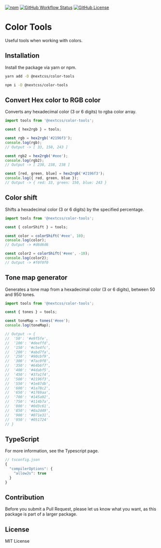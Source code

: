 [![npm](https://img.shields.io/npm/v/@nextcss/color-tools?style=flat-square)](https://www.npmjs.com/package/@nextcss/color-tools)
[![GitHub Workflow Status](https://img.shields.io/github/workflow/status/nextcss/color-tools/Test%20build)](https://github.com/nextcss/color-tools/actions/workflows/node.js.yml)
[![GitHub License](https://img.shields.io/github/license/nextcss/color-tools?style=flat-square)](https://github.com/nextcss/color-tools/blob/main/LICENSE)

# Color Tools

Useful tools when working with colors.

## Installation

Install the package via yarn or npm.

```bash
yarn add -D @nextcss/color-tools
```

```bash
npm i -D @nextcss/color-tools
```

## Convert Hex color to RGB color

Converts any hexadecimal color (3 or 6 digits) to rgba color array.

```js
import tools from '@nextcss/color-tools';

const { hex2rgb } = tools;

const rgb = hex2rgb('#2196f3');
console.log(rgb);
// Output -> [ 33, 150, 243 ]

const rgb2 = hex2rgb('#eee');
console.log(rgb2);
// Output -> [ 238, 238, 238 ]

const [red, green, blue] = hex2rgb('#2196f3');
console.log({ red, green, blue });
// Output -> { red: 33, green: 150, blue: 243 }
```

## Color shift

Shifts a hexadecimal color (3 or 6 digits) by the specified percentage.

```js
import tools from '@nextcss/color-tools';

const { colorShift } = tools;

const color = colorShift('#eee', 10);
console.log(color);
// Output -> #d6d6d6

const color2 = colorShift('#eee', -10);
console.log(color2);
// Output -> #f0f0f0
```

## Tone map generator

Generates a tone map from a hexadecimal color (3 or 6 digits), between 50 and 950 tones.

```js
import tools from '@nextcss/color-tools';

const { tones } = tools;

const toneMap = tones('#eee');
console.log(toneMap);

// Output -> {
//  '50': '#e9f5fe',
//  '100': '#deeffd',
//  '150': '#c5e4fc',
//  '200': '#abd7fa',
//  '250': '#90cbf9',
//  '300': '#7ac0f8',
//  '350': '#64b6f7',
//  '400': '#4dabf5',
//  '450': '#37a1f4',
//  '500': '#2196f3',
//  '550': '#1e87db',
//  '600': '#1a78c2',
//  '650': '#1769aa',
//  '700': '#145a92',
//  '750': '#114b7a',
//  '800': '#0d3c61',
//  '850': '#0a2d49',
//  '900': '#071e31',
//  '950': '#051724'
// }
```

## TypeScript

For more information, see the Typescript page.

```js
// tsconfig.json
{
  "compilerOptions": {
    "allowJs": true
  }
}
```

## Contribution

Before you submit a Pull Request, please let us know what you want, as this package is part of a
larger package.

## License

MIT License
